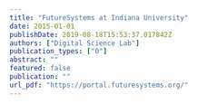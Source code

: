 ```yaml
---
title: "FutureSystems at Indiana University"
date: 2015-01-01
publishDate: 2019-08-18T15:53:37.017842Z
authors: ["Digital Science Lab"]
publication_types: ["0"]
abstract: ""
featured: false
publication: ""
url_pdf: "https://portal.futuresystems.org/"
---
```


